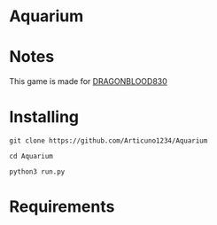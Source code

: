 # Aquarium

# Notes
This game is made for [DRAGONBLOOD830](https://github.com/DRAGONBLOOD830)

# Installing
```
git clone https://github.com/Articuno1234/Aquarium
```
```
cd Aquarium
```
```
python3 run.py
```

# Requirements
